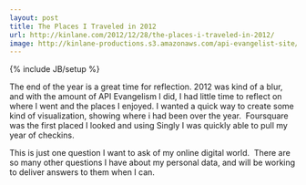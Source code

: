 ```yaml
---
layout: post
title: The Places I Traveled in 2012
url: http://kinlane.com/2012/12/28/the-places-i-traveled-in-2012/
image: http://kinlane-productions.s3.amazonaws.com/api-evangelist-site/blog/2012-Kin-Lane-US-Map.png
---
```

{% include JB/setup %}
The end of the year is a great time for reflection. 2012 was kind of a blur, and with the amount of API Evangelism I did, I had little time to reflect on where I went and the places I enjoyed.
I wanted a quick way to create some kind of visualization, showing where i had been over the year. &nbsp;Foursquare was the first placed I looked and using Singly I was quickly able to pull my year of checkins.




This is just one question I want to ask of my online digital world. &nbsp;There are so many other questions I have about my personal data, and will be working to deliver answers to them when I can. &nbsp;